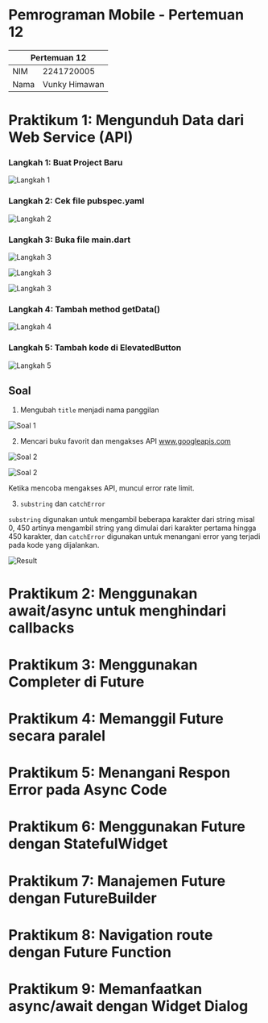 # Pemrograman Mobile - Pertemuan 12

<table>
  <thead>
    <th colspan="2" style="text-align: center;">Pertemuan 12</th>
  </thead>
  <tbody>
    <tr>
      <td>NIM</td>
      <td>2241720005</td>
    </tr>
    <tr>
      <td>Nama</td>
      <td>Vunky Himawan</td>
    </tr>
</table>

# Praktikum 1: Mengunduh Data dari Web Service (API)

### Langkah 1: Buat Project Baru

![Langkah 1](/docs/pertemuan-12/praktikum-1/langkah-1.png)

### Langkah 2: Cek file pubspec.yaml

![Langkah 2](/docs/pertemuan-12/praktikum-1/langkah-2.png)

### Langkah 3: Buka file main.dart

![Langkah 3](/docs/pertemuan-12/praktikum-1/langkah-3.1.png)

![Langkah 3](/docs/pertemuan-12/praktikum-1/langkah-3.2.png)

![Langkah 3](/docs/pertemuan-12/praktikum-1/langkah-3.3.png)

### Langkah 4: Tambah method getData()

![Langkah 4](/docs/pertemuan-12/praktikum-1/langkah-4.png)

### Langkah 5: Tambah kode di ElevatedButton

![Langkah 5](/docs/pertemuan-12/praktikum-1/langkah-5.png)

## Soal

1. Mengubah `title` menjadi nama panggilan

![Soal 1](/docs/pertemuan-12/praktikum-1/soal-1.png)

2. Mencari buku favorit dan mengakses API www.googleapis.com

![Soal 2](/docs/pertemuan-12/praktikum-1/soal-2.1.png)

![Soal 2](/docs/pertemuan-12/praktikum-1/soal-2.2.png)

Ketika mencoba mengakses API, muncul error rate limit.

3. `substring` dan `catchError`

`substring` digunakan untuk mengambil beberapa karakter dari string misal 0, 450 artinya mengambil string yang dimulai dari karakter pertama hingga 450 karakter, dan `catchError` digunakan untuk menangani error yang terjadi pada kode yang dijalankan.

![Result](/docs/pertemuan-12/praktikum-1/soal-3.gif)

# Praktikum 2: Menggunakan await/async untuk menghindari callbacks
# Praktikum 3: Menggunakan Completer di Future
# Praktikum 4: Memanggil Future secara paralel
# Praktikum 5: Menangani Respon Error pada Async Code
# Praktikum 6: Menggunakan Future dengan StatefulWidget
# Praktikum 7: Manajemen Future dengan FutureBuilder
# Praktikum 8: Navigation route dengan Future Function
# Praktikum 9: Memanfaatkan async/await dengan Widget Dialog